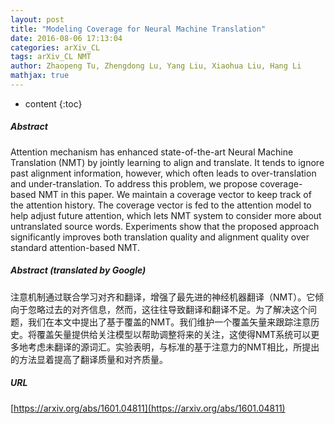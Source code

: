 ```yaml
---
layout: post
title: "Modeling Coverage for Neural Machine Translation"
date: 2016-08-06 17:13:04
categories: arXiv_CL
tags: arXiv_CL NMT
author: Zhaopeng Tu, Zhengdong Lu, Yang Liu, Xiaohua Liu, Hang Li
mathjax: true
---
```


* content
{:toc}

##### Abstract
Attention mechanism has enhanced state-of-the-art Neural Machine Translation (NMT) by jointly learning to align and translate. It tends to ignore past alignment information, however, which often leads to over-translation and under-translation. To address this problem, we propose coverage-based NMT in this paper. We maintain a coverage vector to keep track of the attention history. The coverage vector is fed to the attention model to help adjust future attention, which lets NMT system to consider more about untranslated source words. Experiments show that the proposed approach significantly improves both translation quality and alignment quality over standard attention-based NMT.

##### Abstract (translated by Google)
注意机制通过联合学习对齐和翻译，增强了最先进的神经机器翻译（NMT）。它倾向于忽略过去的对齐信息，然而，这往往导致翻译和翻译不足。为了解决这个问题，我们在本文中提出了基于覆盖的NMT。我们维护一个覆盖矢量来跟踪注意历史。将覆盖矢量提供给关注模型以帮助调整将来的关注，这使得NMT系统可以更多地考虑未翻译的源词汇。实验表明，与标准的基于注意力的NMT相比，所提出的方法显着提高了翻译质量和对齐质量。

##### URL
[https://arxiv.org/abs/1601.04811](https://arxiv.org/abs/1601.04811)

